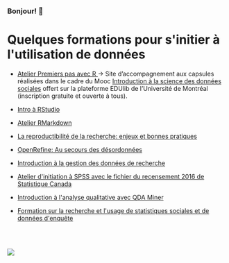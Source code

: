 <h3>Bonjour! 👋</h3>

# Quelques formations pour s'initier à l'utilisation de données

- [Atelier Premiers pas avec R ](https://crlnp.github.io/) ->  Site d’accompagnement aux capsules réalisées dans le cadre du Mooc [Introduction à la science des données sociales](https://catalogue.edulib.org/fr/cours/umontreal-isds/) offert sur la plateforme EDUlib de l’Université de Montréal (inscription gratuite et ouverte à tous).

- [Intro à RStudio](https://crlnp.github.io/intro-Rstudio/)

- [Atelier RMarkdown](https://crlnp.github.io/intro-rmarkdown/)

- [La reproductibilité de la recherche: enjeux et bonnes pratiques](https://crlnp.github.io/repro/)

- [OpenRefine: Au secours des désordonnées](https://crlnp.github.io/openrefine/)

- [Introduction à la gestion des données de recherche](https://crlnp.github.io/intro-gdr/#1)

- [Atelier d'initiation à SPSS avec le fichier du recensement 2016 de Statistique Canada](https://crlnp.github.io/spss/)

- [Introduction à l'analyse qualitative avec QDA Miner](https://crlnp.github.io/qda/)

- [Formation sur la recherche et l'usage de statistiques sociales et de données d'enquête](https://crlnp.github.io/recherche/)

<br>
<br>

![](https://acegif.com/wp-content/uploads/cat-typing-2.gif)

